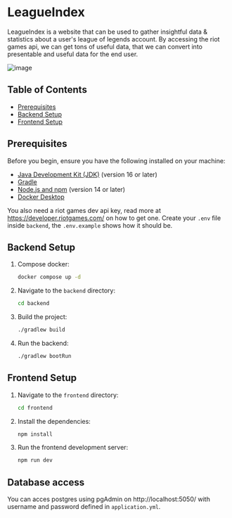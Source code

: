 # LeagueIndex

LeagueIndex is a website that can be used to gather insightful data & statistics about a user's league of legends account. By accessing the riot games api, we can get tons of useful data, that we can convert into presentable and useful data for the end user.

![image](https://github.com/user-attachments/assets/edea9259-b927-419b-9473-fe3d17d8a873)



## Table of Contents

- [Prerequisites](#prerequisites)
- [Backend Setup](#backend-setup)
- [Frontend Setup](#frontend-setup)

## Prerequisites

Before you begin, ensure you have the following installed on your machine:

- [Java Development Kit (JDK)](https://www.oracle.com/java/technologies/javase-jdk11-downloads.html) (version 16 or later)
- [Gradle](https://gradle.org/install/)
- [Node.js and npm](https://nodejs.org/) (version 14 or later)
- [Docker Desktop]()

You also need a riot games dev api key, read more at https://developer.riotgames.com/ on how to get one.
Create your `.env` file inside `backend`, the `.env.example` shows how it should be.

## Backend Setup

1. Compose docker:

   ```bash
   docker compose up -d
   ```

2. Navigate to the `backend` directory:

   ```bash
   cd backend
   ```

3. Build the project:

   ```bash
   ./gradlew build
   ```

4. Run the backend:
   ```bash
   ./gradlew bootRun
   ```

## Frontend Setup

1. Navigate to the `frontend` directory:

   ```bash
   cd frontend
   ```

2. Install the dependencies:

   ```bash
   npm install
   ```

3. Run the frontend development server:
   ```bash
   npm run dev
   ```

## Database access

You can acces postgres using pgAdmin on http://localhost:5050/ with username and password defined in `application.yml`.
